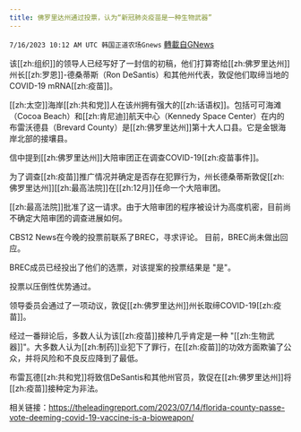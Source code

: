 ```yaml
---
title: 佛罗里达州通过投票，认为“新冠肺炎疫苗是一种生物武器”
---
```

`7/16/2023 10:12 AM UTC 韩国正道农场Gnews` [轉載自GNews](https://gnews.org/articles/1464198)



  
该[[zh:组织]]的领导人已经写好了一封信的初稿，他们打算寄给[[zh:佛罗里达州]]州长[[zh:罗恩]]-德桑蒂斯（Ron DeSantis）和其他州代表，敦促他们取缔当地的COVID-19 mRNA[[zh:疫苗]]。

  

[[zh:太空]]海岸[[zh:共和党]]人在该州拥有强大的[[zh:话语权]]。包括可可海滩（Cocoa Beach）和[[zh:肯尼迪]]航天中心（Kennedy Space Center）在内的布雷沃德县（Brevard County）是[[zh:佛罗里达州]]第十大人口县。它是金银海岸北部的接壤县。

  

信中提到[[zh:佛罗里达州]]大陪审团正在调查COVID-19[[zh:疫苗事件]]。

  

为了调查[[zh:疫苗]]推广情况并确定是否存在犯罪行为，州长德桑蒂斯敦促[[zh:佛罗里达州]][[zh:最高法院]]在[[zh:12月]]任命一个大陪审团。

  

[[zh:最高法院]]批准了这一请求。由于大陪审团的程序被设计为高度机密，目前尚不确定大陪审团的调查进展如何。

  

CBS12 News在今晚的投票前联系了BREC，寻求评论。  目前，BREC尚未做出回应。

  

BREC成员已经投出了他们的选票，对该提案的投票结果是 "是"。

  

投票以压倒性优势通过。

  

领导委员会通过了一项动议，敦促[[zh:佛罗里达州]]州长取缔COVID-19[[zh:疫苗]]。

  

经过一番辩论后，多数人认为该[[zh:疫苗]]接种几乎肯定是一种 "[[zh:生物武器]]"。大多数人认为[[zh:制药]]业犯下了罪行，在[[zh:疫苗]]的功效方面欺骗了公众，并将风险和不良反应降到了最低。

  

布雷瓦德[[zh:共和党]]将致信DeSantis和其他州官员，敦促在[[zh:佛罗里达州]]将[[zh:疫苗]]接种定为非法。

  

相关链接：https://theleadingreport.com/2023/07/14/florida-county-passe-vote-deeming-covid-19-vaccine-is-a-bioweapon/
